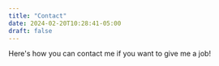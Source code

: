 ```yaml
---
title: "Contact"
date: 2024-02-20T10:28:41-05:00
draft: false
---
```


Here's how you can contact me if you want to give me a job!
